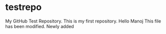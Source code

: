 # testrepo
My GitHub Test Repository.
This is my first repository.
Hello Manoj
This file has been modified.
Newly added
